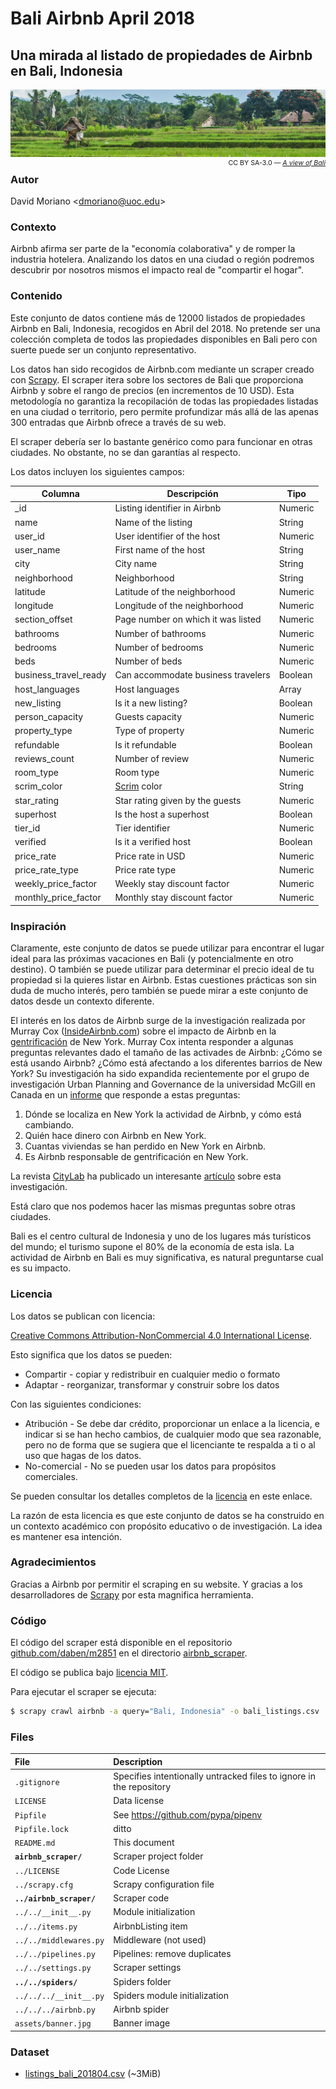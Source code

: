 
# Bali Airbnb April 2018

## Una mirada al listado de propiedades de Airbnb en Bali, Indonesia

![A view of Bali][ref:image]
<span style="font-size: 8pt; float:right;">
  CC BY SA-3.0 &mdash; *[A view of Bali][ref:image_source]*
</span>

### Autor

David Moriano <[dmoriano@uoc.edu](mailto:dmoriano@uoc.edu)>

### Contexto

Airbnb afirma ser parte de la "economía colaborativa" y de romper la industria hotelera. Analizando los datos en una ciudad o región podremos descubrir por nosotros mismos el impacto real de "compartir el hogar".

### Contenido

Este conjunto de datos contiene más de 12000 listados de propiedades Airbnb en Bali, Indonesia, recogidos en Abril del 2018. No pretende ser una colección completa de todos las propiedades disponibles en Bali pero con suerte puede ser un conjunto representativo.

Los datos han sido recogidos de Airbnb.com mediante un scraper creado con [Scrapy][ref:scrapy]. El scraper itera sobre los sectores de Bali que proporciona Airbnb y sobre el rango de precios (en incrementos de 10 USD). Esta metodología no garantiza la recopilación de todas las propiedades listadas en una ciudad o territorio, pero permite profundizar más allá de las apenas 300 entradas que Airbnb ofrece a través de su web.

El scraper debería ser lo bastante genérico como para funcionar en otras ciudades. No obstante, no se dan garantías al respecto.

Los datos incluyen los siguientes campos:

| Columna | Descripción | Tipo |
| ------ | ----------- | ---- |
| _id | Listing identifier in Airbnb | Numeric |
| name | Name of the listing | String |
| user_id | User identifier of the host | Numeric |
| user_name | First name of the host | String |
| city | City name | String |
| neighborhood | Neighborhood | String |
| latitude | Latitude of the neighborhood | Numeric |
| longitude | Longitude of the neighborhood | Numeric |
| section_offset | Page number on which it was listed | Numeric |
| bathrooms | Number of bathrooms | Numeric |
| bedrooms | Number of bedrooms | Numeric |
| beds | Number of beds | Numeric |
| business_travel_ready | Can accommodate business travelers | Boolean |
| host_languages | Host languages | Array |
| new_listing | Is it a new listing? | Boolean |
| person_capacity | Guests capacity | Numeric |
| property_type | Type of property | Numeric |
| refundable | Is it refundable | Boolean |
| reviews_count | Number of review | Numeric |
| room_type | Room type | Numeric |
| scrim_color | [Scrim][ref:scrim] color | String |
| star_rating | Star rating given by the guests | Numeric |
| superhost | Is the host a superhost | Boolean |
| tier_id | Tier identifier | Numeric |
| verified | Is it a verified host | Boolean |
| price_rate | Price rate in USD | Numeric |
| price_rate_type | Price rate type | Numeric |
| weekly_price_factor | Weekly stay discount factor | Numeric |
| monthly_price_factor | Monthly stay discount factor | Numeric |

### Inspiración

Claramente, este conjunto de datos se puede utilizar para encontrar el lugar ideal para las próximas vacaciones en Bali (y potencialmente en otro destino). O también se puede utilizar para determinar el precio ideal de tu propiedad si la quieres listar en Airbnb. Estas cuestiones prácticas son sin duda de mucho interés, pero también se puede mirar a este conjunto de datos desde un contexto diferente.

El interés en los datos de Airbnb surge de la investigación realizada por Murray Cox ([InsideAirbnb.com][ref:insideairbnb]) sobre el impacto de Airbnb en la [gentrificación][ref:gentrification] de New York. Murray Cox intenta responder a algunas preguntas relevantes dado el tamaño de las activades de Airbnb: ¿Cómo se está usando Airbnb? ¿Cómo está afectando a los diferentes barrios de New York? Su investigación ha sido expandida recientemente por el grupo de investigación Urban Planning and Governance de la universidad McGill en Canada en un [informe][ref:upgo-report] que responde a estas preguntas:

1. Dónde se localiza en New York la actividad de Airbnb, y cómo está cambiando.
2. Quién hace dinero con Airbnb en New York.
3. Cuantas viviendas se han perdido en New York en Airbnb.
4. Es Airbnb responsable de gentrificación en New York.

La revista [CityLab][ref:citylab] ha publicado un interesante [artículo][ref:citylab-article] sobre esta investigación.

Está claro que nos podemos hacer las mismas preguntas sobre otras ciudades.

Bali es el centro cultural de Indonesia y uno de los lugares más turísticos del mundo; el turismo supone el 80% de la economía de esta isla. La actividad de Airbnb en Bali es muy significativa, es natural preguntarse cual es su impacto.

### Licencia

Los datos se publican con licencia:

[Creative Commons Attribution-NonCommercial 4.0 International License][cc:by-nc].

Esto significa que los datos se pueden:

- Compartir - copiar y redistribuir en cualquier medio o formato
- Adaptar - reorganizar, transformar y construir sobre los datos

Con las siguientes condiciones:

- Atribución - Se debe dar crédito, proporcionar un enlace a la licencia, e indicar si se han hecho cambios, de cualquier modo que sea razonable, pero no de forma que se sugiera que el licenciante te respalda a ti o al uso que hagas de los datos.
- No-comercial - No se pueden usar los datos para propósitos comerciales.

Se pueden consultar los detalles completos de la [licencia][cc:by-nc-legalcode] en este enlace.

La razón de esta licencia es que este conjunto de datos se ha construido en un contexto académico con propósito educativo o de investigación. La idea es mantener esa intención.

### Agradecimientos

Gracias a Airbnb por permitir el scraping en su website. Y gracias a los desarrolladores de [Scrapy][ref:scrapy] por esta magnifica herramienta.

### Código

El código del scraper está disponible en el repositorio [github.com/daben/m2851](https://github.com/daben/m2851-prac1) en el directorio [airbnb_scraper](https://github.com/daben/m2851-prac1/airbnb_scraper).

El código se publica bajo [licencia MIT][ref:code-license].

Para ejecutar el scraper se ejecuta:
```bash
$ scrapy crawl airbnb -a query="Bali, Indonesia" -o bali_listings.csv
```

### Files

| File | Description |
|:-----|:------------|
| `.gitignore` | Specifies intentionally untracked files to ignore in the repository |
| `LICENSE` | Data license |
| `Pipfile` | See https://github.com/pypa/pipenv |
| `Pipfile.lock` | ditto |
| `README.md` | This document |
| **`airbnb_scraper/`** | Scraper project folder |
| `../LICENSE` | Code License |
| `../scrapy.cfg` | Scrapy configuration file |
| **`../airbnb_scraper/`** | Scraper code |
| `../../__init__.py` | Module initialization |
| `../../items.py` | AirbnbListing item |
| `../../middlewares.py` | Middleware (not used) |
| `../../pipelines.py` | Pipelines: remove duplicates |
| `../../settings.py` | Scraper settings |
| **`../../spiders/`** | Spiders folder |
| `../../../__init__.py` | Spiders module initialization |
| `../../../airbnb.py` | Airbnb spider |
| `assets/banner.jpg` | Banner image |

### Dataset

- [listings_bali_201804.csv][ref:dataset] (~3MiB)

[//]: # (References)

[ref:image]: ./assets/banner.jpg
[ref:image_source]: https://commons.wikimedia.org/wiki/Bali#/media/File:Ubud_banner.jpg
[ref:scrapy]: https://scrapy.org/
[ref:scrim]: https://en.wikipedia.org/wiki/Scrim_(lighting)
[ref:insideairbnb]: http://insideairbnb.com/index.html
[ref:gentrification]: https://en.wikipedia.org/wiki/Gentrification
[ref:citylab]: https://www.citylab.com/
[ref:citylab-article]: https://www.citylab.com/equity/2018/03/what-airbnb-did-to-new-york-city/552749/
[ref:upgo-report]: https://mcgill.ca/newsroom/files/newsroom/channels/attach/airbnb-report.pdf
[cc:by-nc]: https://creativecommons.org/licenses/by-nc/4.0/
[cc:by-nc-legalcode]: https://creativecommons.org/licenses/by-nc/4.0/legalcode
[ref:code-license]: https://github.com/daben/m2851-prac1/tree/master/airbnb_scraper/LICENSE
[ref:dataset]: https://github.com/daben/m2851-prac1/tree/master/data/listings_bali_201804.csv
